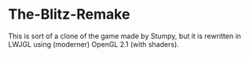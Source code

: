 # The-Blitz-Remake
This is sort of a clone of the game made by Stumpy, but it is rewritten in LWJGL using (moderner) OpenGL 2.1 (with shaders). 
